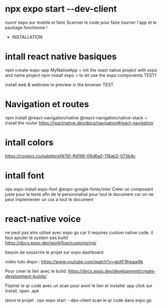 # npx expo start --dev-client

ouvrir expo sur mobile et faire
Scanner le code pour faire tourner l'app et le package fonctionne !

- INSTALLATION

# intall react native basiques

npm create-expo-app MyNativeApp = init the react native project with expo and name project
npm install expo = to let use the expo components TEST1

install web & webview to preview in the browser TEST

# Navigation et routes

npm install @react-navigation/native @react-navigation/native-stack = install the router
https://reactnative.dev/docs/navigation#react-navigation

# intall colors

https://coolors.co/palette/ef476f-ffd166-06d6a0-118ab2-073b4c

# intall font

npx expo install expo-font @expo-google-fonts/inter
Creer un composant juste pour le texte afin de le personnalisé pour tout le document
car on ne peut implementer un css a tout le document

# react-native voice

ne peut pas etre utilisé avec expo go car it requires custom native code.
il faut ajouter le system eas build
https://docs.expo.dev/workflow/customizing/

besoin de souscrire le projet sur expo dashboard

video tuto dispo :
https://www.youtube.com/watch?v=gpXF9heaw8k

Pour creer le lien avec le build:
https://docs.expo.dev/development/create-development-builds/

Flasher le qr code avec un scan pour avoir le lien et installer app
click sur install, open .apk

lance le projet : npx expo start --dev-client
scan le qr code dans expo go
